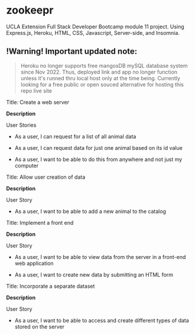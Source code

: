 # zookeepr
UCLA Extension Full Stack Developer Bootcamp module 11 project. Using Express.js, Heroku, HTML, CSS, Javascript, Server-side, and Insomnia. 

## !Warning! Important updated note:
> Heroku no longer supports free mangosDB mySQL database system since Nov 2022.
Thus, deployed link and app no longer function unless it's runned thru local host only at the time being. Currently looking for a free public or open souced alternative for hosting this repo live site

Title: Create a web server

**Description**

User Stories

- As a user, I can request for a list of all animal data

- As a user, I can request data for just one animal based on its id value

- As a user, I want to be able to do this from anywhere and not just my computer

Title: Allow user creation of data

**Description**

User Story

- As a user, I want to be able to add a new animal to the catalog

Title: Implement a front end

**Description**

User Story

- As a user, I want to be able to view data from the server in a front-end web application

- As a user, I want to create new data by submitting an HTML form

Title: Incorporate a separate dataset

**Description**

User Story

- As a user, I want to be able to access and create different types of data stored on the server
